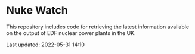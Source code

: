 # Nuke Watch

This repository includes code for retrieving the latest information available on the output of EDF nuclear power plants in the UK.

Last updated: 2022-05-31 14:10